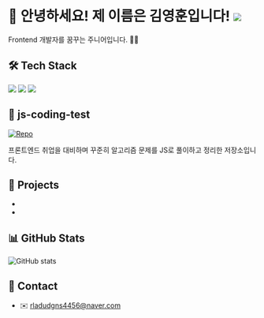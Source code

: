 
# 👋 안녕하세요! 제 이름은 김영훈입니다! ![](https://komarev.com/ghpvc/?username=rladudgns4456&label=Visitors&color=blue)
Frontend 개발자를 꿈꾸는 주니어입니다. 👨‍💻

## 🛠 Tech Stack
<p>
  <img src="https://img.shields.io/badge/HTML-E34F26?style=flat&logo=html5&logoColor=white"/>
  <img src="https://img.shields.io/badge/CSS-1572B6?style=flat&logo=css3&logoColor=white"/>
  <img src="https://img.shields.io/badge/JavaScript-F7DF1E?style=flat&logo=javascript&logoColor=black"/>
</p>

## 🧠 js-coding-test
  [![Repo](https://img.shields.io/badge/js--coding--test-%F0%9F%93%81-blue)](https://github.com/rladudgns4456/js-coding-test)

  프론트엔드 취업을 대비하며 꾸준히 알고리즘 문제를 JS로 풀이하고 정리한 저장소입니다.

## 📌 Projects
  -
  -
## 📊 GitHub Stats
![GitHub stats](https://github-readme-stats.vercel.app/api?username=rladudgns4456&show_icons=true&theme=dracula)

## 💬 Contact
  - ✉️ rladudgns4456@naver.com
